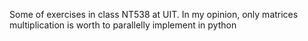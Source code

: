 Some of exercises in class NT538 at UIT. In my opinion, only matrices multiplication is worth to parallelly implement in python
